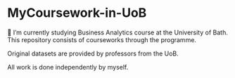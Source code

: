 # MyCoursework-in-UoB

🌱 I’m currently studying Business Analytics course at the University of Bath. This repository consists of courseworks through the programme.

Original datasets are provided by professors from the UoB.

All work is done independently by myself.
